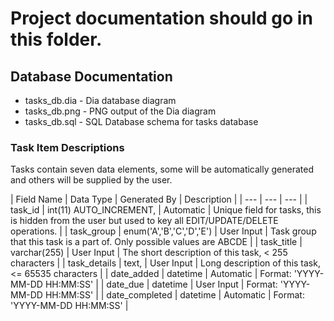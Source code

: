 # Project documentation should go in this folder.

## Database Documentation

* tasks_db.dia - Dia database diagram
* tasks_db.png - PNG output of the Dia diagram
* tasks_db.sql - SQL Database schema for tasks database

### Task Item Descriptions

Tasks contain seven data elements, some will be automatically generated and others will be supplied by the user.


| Field Name | Data Type | Generated By | Description |
| --- | --- | --- |
| task_id        |  int(11) AUTO_INCREMENT,   | Automatic | Unique field for tasks, this is hidden from the user but used to key all EDIT/UPDATE/DELETE operations. |
| task_group     |  enum('A','B','C','D','E') | User Input | Task group that this task is a part of. Only possible values are ABCDE |
| task_title     |  varchar(255)              | User Input | The short description of this task, < 255 characters |
| task_details   |  text,                     | User Input | Long description of this task, <= 65535 characters |
| date_added     |  datetime                  | Automatic  | Format: 'YYYY-MM-DD HH:MM:SS' |
| date_due       |  datetime                  | User Input | Format: 'YYYY-MM-DD HH:MM:SS' |
| date_completed |  datetime                  | Automatic  | Format: 'YYYY-MM-DD HH:MM:SS' |
